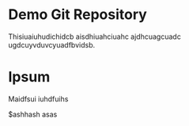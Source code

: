 # Demo Git Repository

Thisiuaiuhudichidcb aisdhiuahciuahc ajdhcuagcuadc ugdcuyvduvcyuadfbvidsb.

# Ipsum
Maidfsui iuhdfuihs

$ashhash
asas